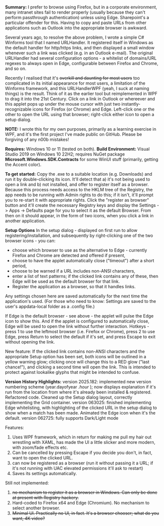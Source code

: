 __Summary:__ I prefer to browse using Firefox, but in a corporate environment, many intranet sites fail to render properly (usually because they can't perform passthrough authentication) unless using Edge. Sharepoint's a particular offender for this. Having to copy and paste URLs from other applications such as Outlook into the appropriate browser is awkward.

Several years ago, to resolve the above problem, I wrote a simple C# Winforms tool that I named URLHandler. It registered itself in Windows as the default handler for http/https links, and then displayed a small window whenever such a link was clicked (e.g. in an Outlook e-mail).
The original URLHandler had several configuration options - a whitelist of domains/URL regexes to always open in Edge, configurable between Firefox and Chrome, and so on.

Recently I realised that it's ~~overkill and daunting for most users~~ too complicated in its initial appearance for most users, a limitation of the Winforms framework, and this URLHandlerWPF (yeah, I suck at naming things) is the result. Think of it as the earlier tool but reimplemented in WPF to drag it into the 21st Century. Click on a link in Outlook or whereever and this applet pops up under the mouse cursor with just two instantly-recognizable icons for Firefox (or Chrome) and Edge. Left-click one or the other to open the URL using that browser; right-click either icon to open a setup dialog.

__NOTE:__ I wrote this for my own purposes, primarily as a learning exercise in WPF, and it's the first project I've made public on GitHub. Please be forgiving of any n00b mistakes!

__Requires:__ Windows 10 or 11 (tested on both).
__Build Environment:__ Visual Studio 2019 on Windows 10 22H2; requires NuGet package __Microsoft.Windows.SDK.Contracts__ for some WinUI stuff (primarily, getting the Accent color).

__To get started:__
Copy the .exe to a suitable location (e.g. Downloads) and run it by double-clicking its icon.
It'll detect that a) it's not being used to open a link and b) not installed, and offer to register itself as a browser. Because this process needs access to the HKLM tree of the Registry, the app needs to be running with Admin rights to do this; if it isn't, it'll prompt you to re-start it with appropriate rights. Click the "register as browser" button and it'll create the necessary Registry keys and display the Settings -> Apps -> Defaults page for you to select it as the default Browser. From then on it should appear, in the form of two icons, when you click a link in another application.

__Setup Options__
In the setup dialog - displayed on first run to allow registering/installation, and subsequently by right-clicking one of the two browser icons - you can:
* choose which browser to use as the alternative to Edge - currently Firefox and Chrome are detected and offered if present,
* choose to have the applet automatically close ("timeout") after a short period,
* choose to be warned if a URL includes non-ANSI characters,
* enter a list of text patterns; if the clicked link contains any of these, then Edge will be used as the default browser for that link.
* Register the application as a browser, so that it handles links.

Any settings chosen here are saved automatically for the next time the application's used.
(For those who need to know: Settings are saved to the user's appdata-local folder as a .config file.)

If Edge is the default browser - see above - the applet will pulse the Edge icon to show this.
And if the applet is configured to automatically close, Edge will be used to open the link without further interaction.
Hotkeys - press 1 to use the leftmost browser (i.e. Firefox or Chrome), press 2 to use Edge, press Return to select the default if it's set, and press Escape to exit without opening the link.

New feature: If the clicked link contains non-ANSI characters and the appropriate Setup option has been set, both icons will be outlined in a yellow warning glow; clicking once will change this to a RED glow ("last chance!"), and clicking a second time will open the link. This is intended to protect against lookalike glyphs that might be intended to confuse.

__Version History Highlights:__
version 2025.182: implemented new version numbering scheme (year.dayofyear *.hour* ); now displays explanation if it's run from the location from where it's already been installed & registered. Refactored code. Cleaned up the Setup dialog layout, correctly implementing the Grid container.
version 063025: finished implementing Edge whitelisting, with highlighting of the clicked URL in the setup dialog to show when a match has been made. Animated the Edge icon when it's the default.
version 062725: fully supports Dark/Light mode

Features:
1) Uses WPF framework, which in return for making me pull my hair out wrestling with XAML, has made the UI a little slicker and more modern, with zoom/fade effects etc.
2) Can be cancelled by pressing Escape if you decide you don't, in fact, want to open the clicked URL.
3) can now be registered as a browser (run it without passing it a URL; if it's not running with UAC elevated permissions it'll ask to restart)
4) Saves its settings automatically.


Still not implemented:
1) ~~no mechanism to register it as a browser in Windows. Can only be done at present with Registry hackery.~~
2) Hard-coded to Firefox x64 and Edge (Chromium). No mechanism to select another browser.
3) ~~Minimal UI. Practically no UI, in fact. It's a browser chooser; what do you want, 4K video?~~
